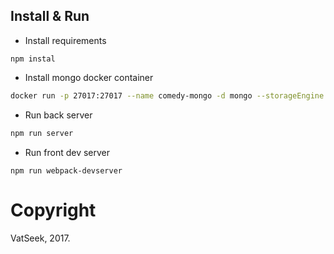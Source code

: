 ## Install & Run
- Install requirements
```
npm instal
```

- Install mongo docker container
```bash
docker run -p 27017:27017 --name comedy-mongo -d mongo --storageEngine wiredTiger
```

- Run back server
```bash
npm run server
```

- Run front dev server
```
npm run webpack-devserver
```


# Copyright
VatSeek, 2017.
